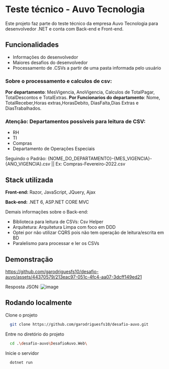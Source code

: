 
# Teste técnico - Auvo Tecnologia

Este projeto faz parte do teste técnico da empresa Auvo Tecnologia para desenvolvedor .NET e conta com Back-end e Front-end.




## Funcionalidades

- Informações do desenvolvedor
- Maiores desafios do desenvolvedor
- Processamento de .CSVs a partir de uma pasta informada pelo usuário

### Sobre o processamento e calculos de csv:
**Por departamento**: MesVigencia, AnoVigencia, Calculos de TotalPagar, TotalDescontos e TotalExtras.
**Por Funcionarios do departamento**: Nome, TotalReceber,Horas extras,HorasDebito, DiasFalta,Dias Extras e DiasTrabalhados.

### Atenção: Departamentos possíveis para leitura de CSV: 
- RH
- TI
- Compras
- Departamento de Operações Especiais

Seguindo o Padrão: {NOME_DO_DEPARTAMENTO}-{MES_VIGENCIA}-{ANO_VIGENCIA}.csv || Ex: Compras-Fevereiro-2022.csv


## Stack utilizada

**Front-end:** Razor, JavaScript, JQuery, Ajax

**Back-end:** .NET 6, ASP.NET CORE MVC

Demais informações sobre o Back-end:
- Biblioteca para leitura de CSVs: Csv Helper
- Arquitetura: Arquitetura Limpa com foco em DDD
- Optei por não utilizar CQRS pois não tem operação de leitura/escrita em BD
- Paralelismo para processar e ler os CSVs
  
## Demonstração
https://github.com/garodriguesfs10/desafio-auvo/assets/44370579/213eac97-051c-4fc4-aa07-3dcff149ed21

Resposta JSON:
![image](https://github.com/garodriguesfs10/desafio-auvo/assets/44370579/5b5e77d3-deb9-4985-a59a-a1db05d24b3b)


## Rodando localmente

Clone o projeto

```bash
  git clone https://github.com/garodriguesfs10/desafio-auvo.git
```

Entre no diretório do projeto

```bash
  cd .\desafio-auvo\DesafioAuvo.Web\
```

Inicie o servidor

```bash
  dotnet run 
```




